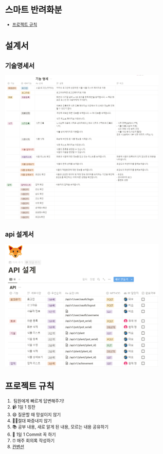 # 스마트 반려화분
- [프로젝트 규칙](#프로젝트-규칙)

# 설계서
## 기술명세서
![기술명세서](./%EC%82%B0%EC%B6%9C%EB%AC%BC/%EA%B8%B0%EB%8A%A5%EB%AA%85%EC%84%B8%EC%84%9C1.PNG) 
![기술명세서2](./%EC%82%B0%EC%B6%9C%EB%AC%BC/%EA%B8%B0%EB%8A%A5%EB%AA%85%EC%84%B8%EC%84%9C2.PNG) 

## api 설계서
![api 설계서](./%EC%82%B0%EC%B6%9C%EB%AC%BC/api%20%EC%84%A4%EA%B3%84%EC%84%9C.PNG) 


# 프로젝트 규칙
1.  팀원에게 빠르게 답변해주기! 
2. 📹 1일 1 칭찬
3. 😄 질문할 때 망설이지 않기
4. 🧘‍♂️절대 짜증내지 않기
5. 📚 공부 내용, 새로 알게 된 내용, 모르는 내용 공유하기
6. 📝 1일 1 Commit 꼭 하기
7. ⏰ 매주 회의록 작성하기
8. [컨벤션](https://lab.ssafy.com/s08-webmobile3-sub2/S08P12C202/-/blob/main/%EC%82%B0%EC%B6%9C%EB%AC%BC/convention.md?plain=0)

